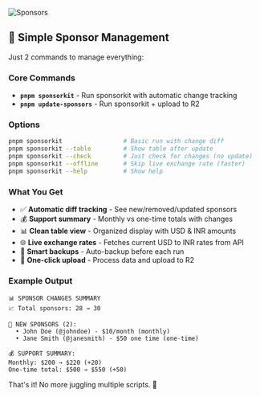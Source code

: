 ![Sponsors](https://sponsors.amanv.dev/sponsors.png)

## 🚀 Simple Sponsor Management

Just 2 commands to manage everything:

### Core Commands

- **`pnpm sponsorkit`** - Run sponsorkit with automatic change tracking
- **`pnpm update-sponsors`** - Run sponsorkit + upload to R2

### Options

```bash
pnpm sponsorkit                 # Basic run with change diff
pnpm sponsorkit --table         # Show table after update  
pnpm sponsorkit --check         # Just check for changes (no update)
pnpm sponsorkit --offline       # Skip live exchange rate (faster)
pnpm sponsorkit --help          # Show help
```

### What You Get

- ✅ **Automatic diff tracking** - See new/removed/updated sponsors
- 💰 **Support summary** - Monthly vs one-time totals with changes
- 📊 **Clean table view** - Organized display with USD & INR amounts
- 🌐 **Live exchange rates** - Fetches current USD to INR rates from API
- 🔄 **Smart backups** - Auto-backup before each run
- 🚀 **One-click upload** - Process data and upload to R2

### Example Output

```
📊 SPONSOR CHANGES SUMMARY
📈 Total sponsors: 28 → 30

🎉 NEW SPONSORS (2):
  • John Doe (@johndoe) - $10/month (monthly)
  • Jane Smith (@janesmith) - $50 one time (one-time)

💰 SUPPORT SUMMARY:
Monthly: $200 → $220 (+20)
One-time total: $500 → $550 (+50)
```

That's it! No more juggling multiple scripts. 🎯
